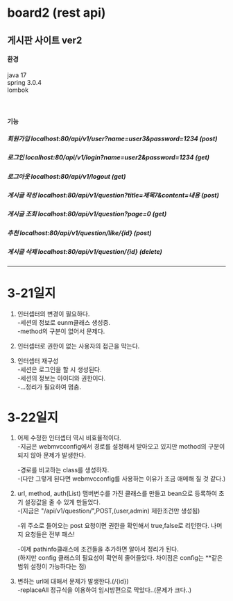 # board2 (rest api)
게시판 사이트 ver2
-------------------------------
<h4>환경</h4>  
<div>java 17 </div> 
<div>spring 3.0.4  </div>
<div>lombok  </div>
<br/>
<br/>
<h4>기능</h4>  
<h5>회원가입  localhost:80/api/v1/user?name=user3&password=1234 (post) </h5> 
<h5>로그인  localhost:80/api/v1/login?name=user2&password=1234  (get) </h5> 
<h5>로그아웃  localhost:80/api/v1/logout                        (get)  </h5>
<h5>게시글 작성  localhost:80/api/v1/question?title=제목7&content=내용 (post)  </h5>
<h5>게시글 조회  localhost:80/api/v1/question?page=0             (get)  </h5>
<h5>추천  localhost:80/api/v1/question/like/{id}                (post)  </h5>
<h5>게시글 삭제  localhost:80/api/v1/question/{id}               (delete)  </h5>

-----------------------------------------------  
# 3-21일지  
1. 인터셉터의 변경이 필요하다.  
      -세션의 정보로 eunm클래스 생성중.  
      -method의 구분이 없어서 문제다.  

2. 인터셉터로 권한이 없는 사용자의 접근을 막는다.  

3. 인터셉터 재구성  
      -세션은 로그인을 할 시 생성된다.  
      -세션의 정보는 아이디와 권한이다.   
      -...정리가 필요하여 멈춤.  


# 3-22일지  
1. 어제 수정한 인터셉터 역시 비효율적이다.  
      -지금은 webmvcconfig에서 경로를 설정해서 받아오고 있지만 mothod의 구분이 되지 않아 문제가 발생한다.  
      
      -경로를 비교하는 class를 생성하자.  
      -(다만 그렇게 된다면 webmvcconfig를 사용하는 이유가 조금 애메해 질 것 같다.)  
      
2. url, method, auth(List) 맴버변수를 가진 클래스를 만들고 bean으로 등록하여 초기 설정값을 줄 수 있게 만들었다.  
      -(지금은 "/api/v1/question/",POST,(user,admin) 제한조건만 생성됨)  
   
      -위 주소로 들어오는 post 요청이면 권한을 확인해서 true,false로 리턴한다. 나머지 요청들은 전부 패스!  
      
      -이제 pathinfo클래스에 조건들을 추가하면 알아서 정리가 된다.  
      (하지만 config 클래스의 필요성이 확연히 줄어들었다. 차이점은 config는 \**같은 범위 설정이 가능하다는 점)  
      
3. 변하는 url에 대해서 문제가 발생한다.(/{id})  
      -replaceAll 정규식을 이용하여 임시방편으로 막았다..(문제가 크다..)  



